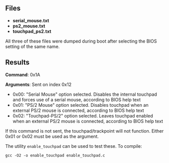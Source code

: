 ## Files
- **serial_mouse.txt**
- **ps2_mouse.txt**
- **touchpad_ps2.txt**

All three of these files were dumped during boot after selecting the BIOS setting of the same name.

## Results
**Command**: 0x1A

**Arguments**: Sent on index 0x12
- 0x00: "Serial Mouse" option selected. Disables the internal touchpad and forces use of a serial mouse, according to BIOS help text
- 0x01: "PS/2 Mouse" option selected. Disables touchpad when an external PS/2 mouse is connected, according to BIOS help text
- 0x02: "Touchpad-PS/2" option selected. Leaves touchpad enabled when an external PS/2 mouse is connected, according to BIOS help text

If this command is not sent, the touchpad/trackpoint will not function. Either 0x01 or 0x02 must be used as the argument.

The utility `enable_touchpad` can be used to test these. To compile:
```
gcc -O2 -o enable_touchpad enable_touchpad.c
```
